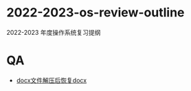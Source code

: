 # 2022-2023-os-review-outline
2022-2023 年度操作系统复习提纲

# QA
- [docx文件解压后恢复docx](https://www.jianshu.com/p/6864f44b6496)
